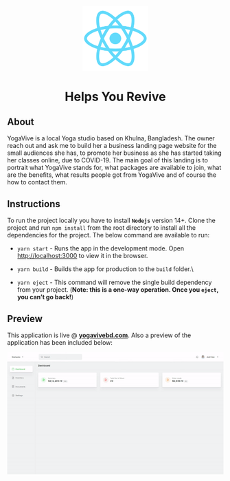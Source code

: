 #

<p align="center">
  <img src="/public/logo512.png" width="30%">
  <h1 align="center">Helps You Revive</h1>
</p>

## About

YogaVive is a local Yoga studio based on Khulna, Bangladesh. The owner reach out and ask me to build her a business landing page website for the small audiences she has, to promote her business as she has started taking her classes online, due to COVID-19. The main goal of this landing is to portrait what YogaVive stands for, what packages are available to join, what are the benefits, what results people got from YogaVive and of course the how to contact them.

## Instructions

To run the project locally you have to install **`Nodejs`** version 14+. Clone the project and run `npm install` from the root directory to install all the dependencies for the project. The below command are available to run:

- `yarn start` - Runs the app in the development mode. Open [http://localhost:3000](http://localhost:3000) to view it in the browser.

- `yarn build` - Builds the app for production to the `build` folder.\

- `yarn eject` - This command will remove the single build dependency from your project. (**Note: this is a one-way operation. Once you `eject`, you can’t go back!**)

## Preview

This application is live @ **[yogavivebd.com](https://yogavivebd.com)**. Also a preview of the application has been included below:

<p align="center">
  <img src="screenshot.gif" alt="YogaVive Preview" title="YogaVive Preview">
</p>
